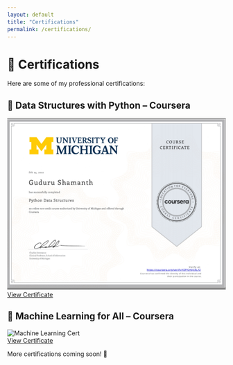 ```yaml
---
layout: default
title: "Certifications"
permalink: /certifications/
---
```


# 📜 Certifications  

Here are some of my professional certifications:

## 📜 Data Structures with Python – Coursera  
![Python Cert](assets/images/certifications/python-cert.jpg)  
[View Certificate](https://www.coursera.org/account/accomplishments/verify/YZPY2YQCKL7Z)  

## 📜 Machine Learning for All – Coursera  
![Machine Learning Cert](assets/images/certifications/machine-learning-cert.jpg)  
[View Certificate](https://www.coursera.org/account/accomplishments/verify/CXBYPJP3X6VW)  

More certifications coming soon! 🚀  
